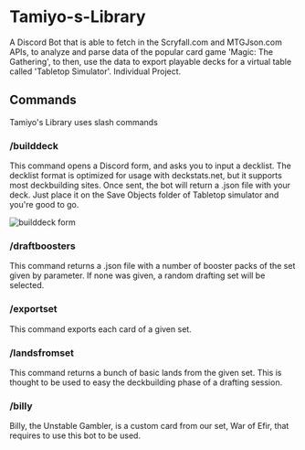 # Tamiyo-s-Library

A Discord Bot that is able to fetch in the Scryfall.com and MTGJson.com APIs, to analyze and parse data of the popular card game 'Magic: The Gathering', to then, use the data to export playable decks for a virtual table called 'Tabletop Simulator'. Individual Project.

## Commands
Tamiyo's Library uses slash commands

### /builddeck
This command opens a Discord form, and asks you to input a decklist. The decklist format is optimized for usage with deckstats.net, but it supports most deckbuilding sites. 
Once sent, the bot will return a .json file with your deck. Just place it on the Save Objects folder of Tabletop simulator and you're good to go.

![builddeck form](https://i.imgur.com/Kh6C2NU.png)

### /draftboosters
This command returns a .json file with a number of booster packs of the set given by parameter. If none was given, a random drafting set will be selected.

### /exportset
This command exports each card of a given set.

### /landsfromset
This command returns a bunch of basic lands from the given set. This is thought to be used to easy the deckbuilding phase of a drafting session.

### /billy
Billy, the Unstable Gambler, is a custom card from our set, War of Efir, that requires to use this bot to be used.
